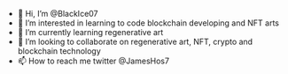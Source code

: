 - 👋 Hi, I’m @BlackIce07
- 👀 I’m interested in learning to code blockchain developing and NFT arts
- 🌱 I’m currently learning regenerative art
- 💞️ I’m looking to collaborate on regenerative art, NFT, crypto and blockchain technology
- 📫 How to reach me twitter @JamesHos7

<!---
BlackIce07/BlackIce07 is a ✨ special ✨ repository because its `README.md` (this file) appears on your GitHub profile.
You can click the Preview link to take a look at your changes.
--->
